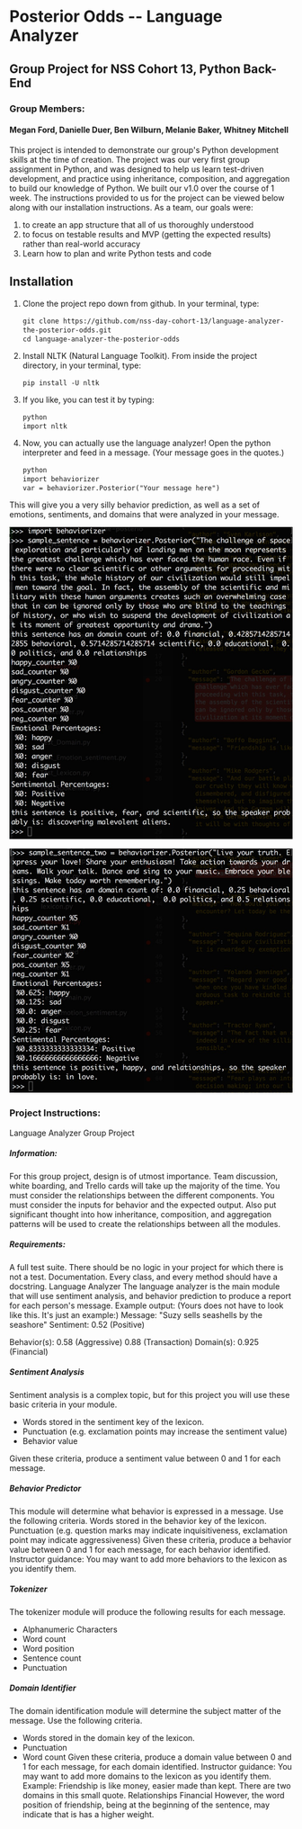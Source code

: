 
# Posterior Odds -- Language Analyzer
## Group Project for NSS Cohort 13, Python Back-End
### Group Members:
#### Megan Ford, Danielle Duer, Ben Wilburn, Melanie Baker, Whitney Mitchell
This project is intended to demonstrate our group's Python development skills at the time of creation.
The project was our very first group assignment in Python, and was designed to help us learn test-driven development, and practice using inheritance, composition, and aggregation to build our knowledge of Python. We built our v1.0 over the course of 1 week. The instructions provided to us for the project can be viewed below along with our installation instructions.
As a team, our goals were:
1. to create an app structure that all of us thoroughly understood
2. to focus on testable results and MVP (getting the expected results) rather than real-world accuracy
3. Learn how to plan and write Python tests and code
## Installation
1. Clone the project repo down from github. In your terminal, type:
    ```
    git clone https://github.com/nss-day-cohort-13/language-analyzer-the-posterior-odds.git
    cd language-analyzer-the-posterior-odds
    ```
2. Install NLTK (Natural Language Toolkit). From inside the project directory, in your terminal, type:
    ```
    pip install -U nltk
    ```
3. If you like, you can test it by typing:
    ```
    python
    import nltk
    ```

4. Now, you can actually use the language analyzer! Open the python interpreter and feed in a message. (Your message goes in the quotes.)
    ```
    python
    import behaviorizer
    var = behaviorizer.Posterior("Your message here")
    ```
This will give you a very silly behavior prediction, as well as a set of emotions, sentiments, and domains that were analyzed in your message.


![screenshot](screenshot_one.jpg)


![screenshot](screenshot_two.jpg)


### Project Instructions:
Language Analyzer Group Project
##### Information:
For this group project, design is of utmost importance. Team discussion, white boarding, and Trello cards will take up the majority of the time. You must consider the relationships between the different components. You must consider the inputs for behavior and the expected output.
Also put significant thought into how inheritance, composition, and aggregation patterns will be used to create the relationships between all the modules.
##### Requirements:
A full test suite. There should be no logic in your project for which there is not a test.
Documentation. Every class, and every method should have a docstring.
Language Analyzer
The language analyzer is the main module that will use sentiment analysis, and behavior prediction to produce a report for each person's message.
Example output:
(Yours does not have to look like this. It's just an example:)
Message: "Suzy sells seashells by the seashore"
Sentiment:
    0.52 (Positive)

Behavior(s):
    0.58 (Aggressive)
    0.88 (Transaction)
Domain(s):
    0.925 (Financial)
##### Sentiment Analysis
Sentiment analysis is a complex topic, but for this project you will use these basic criteria in your module.
- Words stored in the sentiment key of the lexicon.
- Punctuation (e.g. exclamation points may increase the sentiment value)
- Behavior value

Given these criteria, produce a sentiment value between 0 and 1 for each message.
##### Behavior Predictor
This module will determine what behavior is expressed in a message. Use the following criteria.
Words stored in the behavior key of the lexicon.
Punctuation (e.g. question marks may indicate inquisitiveness, exclamation point may indicate aggressiveness)
Given these criteria, produce a behavior value between 0 and 1 for each message, for each behavior identified.
Instructor guidance: You may want to add more behaviors to the lexicon as you identify them.
##### Tokenizer
The tokenizer module will produce the following results for each message.
- Alphanumeric Characters
- Word count
- Word position
- Sentence count
- Punctuation
##### Domain Identifier
The domain identification module will determine the subject matter of the message. Use the following criteria.
- Words stored in the domain key of the lexicon.
- Punctuation
- Word count
Given these criteria, produce a domain value between 0 and 1 for each message, for each domain identified.
Instructor guidance: You may want to add more domains to the lexicon as you identify them.
Example:
Friendship is like money, easier made than kept.
There are two domains in this small quote.
Relationships
Financial
However, the word position of friendship, being at the beginning of the sentence, may indicate that is has a higher weight.
```
